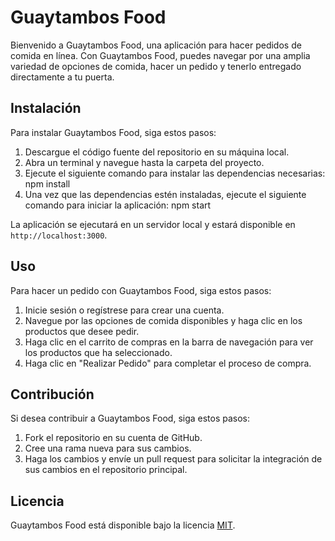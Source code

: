 # Guaytambos Food

Bienvenido a Guaytambos Food, una aplicación para hacer pedidos de comida en línea. Con Guaytambos Food, puedes navegar por una amplia variedad de opciones de comida, hacer un pedido y tenerlo entregado directamente a tu puerta.

## Instalación

Para instalar Guaytambos Food, siga estos pasos:

1. Descargue el código fuente del repositorio en su máquina local.
2. Abra un terminal y navegue hasta la carpeta del proyecto.
3. Ejecute el siguiente comando para instalar las dependencias necesarias: npm install
4. Una vez que las dependencias estén instaladas, ejecute el siguiente comando para iniciar la aplicación: npm start

La aplicación se ejecutará en un servidor local y estará disponible en `http://localhost:3000`.

## Uso

Para hacer un pedido con Guaytambos Food, siga estos pasos:

1. Inicie sesión o regístrese para crear una cuenta.
2. Navegue por las opciones de comida disponibles y haga clic en los productos que desee pedir.
3. Haga clic en el carrito de compras en la barra de navegación para ver los productos que ha seleccionado.
4. Haga clic en "Realizar Pedido" para completar el proceso de compra.

## Contribución

Si desea contribuir a Guaytambos Food, siga estos pasos:

1. Fork el repositorio en su cuenta de GitHub.
2. Cree una rama nueva para sus cambios.
3. Haga los cambios y envíe un pull request para solicitar la integración de sus cambios en el repositorio principal.

## Licencia

Guaytambos Food está disponible bajo la licencia [MIT](LICENSE).
